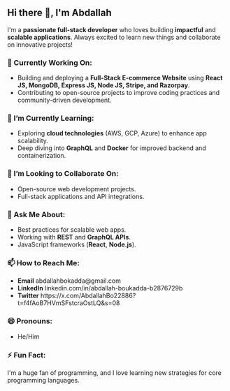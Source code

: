 ## Hi there 👋, I'm Abdallah

I'm a <strong>passionate full-stack developer</strong> who loves building <strong>impactful</strong> and <strong>scalable applications</strong>. Always excited to learn new things and collaborate on innovative projects!

### 🔭 Currently Working On:
<ul>
  <li>Building and deploying a <strong>Full-Stack E-commerce Website</strong> using <strong>React JS, MongoDB, Express JS, Node JS, Stripe, and Razorpay</strong>.</li>
  <li>Contributing to open-source projects to improve coding practices and community-driven development.</li>
</ul>

### 🌱 I’m Currently Learning:
<ul>
  <li>Exploring <strong>cloud technologies</strong> (AWS, GCP, Azure) to enhance app scalability.</li>
  <li>Deep diving into <strong>GraphQL</strong> and <strong>Docker</strong> for improved backend and containerization.</li>
</ul>

### 👯 I’m Looking to Collaborate On:
<ul>
  <li>Open-source web development projects.</li>
  <li>Full-stack applications and API integrations.</li>
</ul>

### 🤔 Ask Me About:
<ul>
  <li>Best practices for scalable web apps.</li>
  <li>Working with <strong>REST</strong> and <strong>GraphQL APIs</strong>.</li>
  <li>JavaScript frameworks (<strong>React</strong>, <strong>Node.js</strong>).</li>
</ul>

### 📫 How to Reach Me:
<ul>
  <li><strong>Email</strong> abdallahbokadda@gmail.com</li>
  <li><strong>LinkedIn</strong> linkedin.com/in/abdallah-boukadda-b2876729b</li>
  <li><strong>Twitter</strong>  https://x.com/AbdallahBo22886?t=f4fAoB7HVmSFstcraOstLQ&s=08</li>
</ul>

### 😄 Pronouns:
- He/Him

### ⚡ Fun Fact:
I'm a huge fan of programming, and I love learning new strategies for core programming languages.
